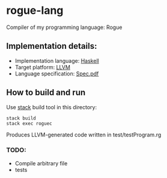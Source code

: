 # rogue-lang
Compiler of my programming language: Rogue

## Implementation details:
+ Implementation language: [Haskell](https://www.haskell.org/)
+ Target platform: [LLVM](http://llvm.org/)
+ Language specification: [Spec.pdf](https://github.com/ChShersh/rogue-lang/blob/master/spec/Spec.pdf)

## How to build and run
Use [stack](http://docs.haskellstack.org/en/stable/README/) build tool in this directory:

```
stack build
stack exec roguec
```

Produces LLVM-generated code written in test/testProgram.rg

### TODO:
+ Compile arbitrary file
+ tests